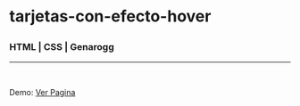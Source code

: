 <h1>tarjetas-con-efecto-hover<p><h3>HTML | CSS | Genarogg</h3></p></h1>
<hr/>

<br/>
<p>Demo: <a href="https://genarogg.github.io/tarjetas-con-efecto-hover" target="_black">Ver Pagina</a></p>